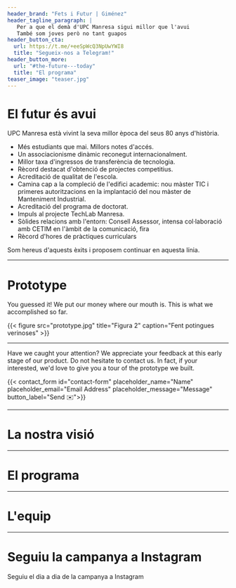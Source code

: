 ```yaml
---
header_brand: "Fets i Futur | Giménez"
header_tagline_paragraph: |
   Per a que el demà d'UPC Manresa sigui millor que l'avui
   També som joves però no tant guapos
header_button_cta:
  url: https://t.me/+eeSpWcQ3NpUwYWI8
  title: "Segueix-nos a Telegram!"
header_button_more:
  url: "#the-future---today"
  title: "El programa"
teaser_image: "teaser.jpg"
---
```


# El futur és avui

UPC Manresa està vivint la seva millor època del seus 80 anys d'història.

- Més estudiants que mai. Millors notes d'accés. 
- Un associacionisme dinàmic reconegut internacionalment. 
- Millor taxa d'ingressos de transferència de tecnologia. 
- Rècord destacat d'obtenció de projectes competitius. 
- Acreditació de qualitat de l'escola.  
- Camina cap a la compleció de l'edifici academic: nou màster TIC i primeres autoritzacions en la implantació del nou màster de Manteniment Industrial. 
- Acreditació del programa de doctorat. 
- Impuls al projecte TechLab Manresa.
- Sòlides relacions amb l'entorn: Consell Assessor, intensa col·laboració amb CETIM en l'àmbit de la comunicació, fira
- Rècord d'hores de pràctiques curriculars

Som hereus d'aquests èxits i proposem continuar en aquesta línia.

---

# Prototype

You guessed it! We put our money where our mouth is. This is what we accomplished so far.

{{< figure src="prototype.jpg" 
           title="Figura 2"
		   caption="Fent potingues verinoses" >}}


---
Have we caught your attention? We appreciate your feedback at this early stage of our product. Do not hesitate to contact us. In fact, if your interested, we'd love to give you a tour of the prototype we built.

{{< contact_form id="contact-form" placeholder_name="Name" placeholder_email="Email Address" placeholder_message="Message" button_label="Send ✉️">}}

---

# La nostra visió

---

# El programa

---

# L'equip

---

# Seguiu la campanya a Instagram

Seguiu el dia a dia de la campanya a Instagram

